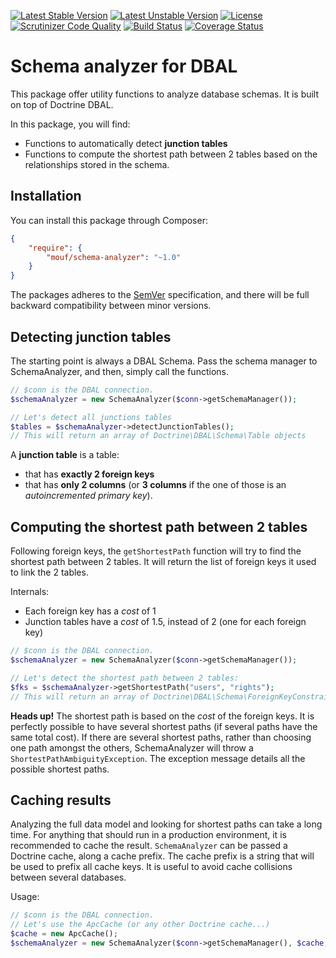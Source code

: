 [![Latest Stable Version](https://poser.pugx.org/mouf/schema-analyzer/v/stable)](https://packagist.org/packages/mouf/schema-analyzer)
[![Latest Unstable Version](https://poser.pugx.org/mouf/schema-analyzer/v/unstable)](https://packagist.org/packages/mouf/schema-analyzer)
[![License](https://poser.pugx.org/mouf/schema-analyzer/license)](https://packagist.org/packages/mouf/schema-analyzer)
[![Scrutinizer Code Quality](https://scrutinizer-ci.com/g/thecodingmachine/schema-analyzer/badges/quality-score.png?b=1.0)](https://scrutinizer-ci.com/g/thecodingmachine/schema-analyzer/?branch=1.0)
[![Build Status](https://travis-ci.org/thecodingmachine/schema-analyzer.svg?branch=1.0)](https://travis-ci.org/thecodingmachine/schema-analyzer)
[![Coverage Status](https://coveralls.io/repos/thecodingmachine/schema-analyzer/badge.svg?branch=1.0&service=github)](https://coveralls.io/github/thecodingmachine/schema-analyzer?branch=1.0)

# Schema analyzer for DBAL

This package offer utility functions to analyze database schemas. It is built on top of Doctrine DBAL.

In this package, you will find:

- Functions to automatically detect **junction tables**
- Functions to compute the shortest path between 2 tables based on the relationships stored in the schema.

## Installation

You can install this package through Composer:

```json
{
    "require": {
        "mouf/schema-analyzer": "~1.0"
    }
}
```

The packages adheres to the [SemVer](http://semver.org/) specification, and there will be full backward compatibility
between minor versions.

## Detecting junction tables

The starting point is always a DBAL Schema. Pass the schema manager to SchemaAnalyzer, and then, simply call the functions.

```php
// $conn is the DBAL connection.
$schemaAnalyzer = new SchemaAnalyzer($conn->getSchemaManager());

// Let's detect all junctions tables
$tables = $schemaAnalyzer->detectJunctionTables();
// This will return an array of Doctrine\DBAL\Schema\Table objects
```

A **junction table** is a table:

- that has **exactly 2 foreign keys**
- that has **only 2 columns** (or **3 columns** if the one of those is an *autoincremented primary key*).

## Computing the shortest path between 2 tables

Following foreign keys, the `getShortestPath` function will try to find the shortest path between 2 tables.
It will return the list of foreign keys it used to link the 2 tables.

Internals:

- Each foreign key has a *cost* of 1
- Junction tables have a *cost* of 1.5, instead of 2 (one for each foreign key)

```php
// $conn is the DBAL connection.
$schemaAnalyzer = new SchemaAnalyzer($conn->getSchemaManager());

// Let's detect the shortest path between 2 tables:
$fks = $schemaAnalyzer->getShortestPath("users", "rights");
// This will return an array of Doctrine\DBAL\Schema\ForeignKeyConstraint objects
```

<div class="alert alert-info"><strong>Heads up!</strong> The shortest path is based on the <em>cost</em> of the 
foreign keys. It is perfectly possible to have several shortest paths (if several paths have the same total cost). 
If there are several shortest paths, rather than choosing one path amongst the others, SchemaAnalyzer will throw
a <code>ShortestPathAmbiguityException</code>. The exception message details all the possible shortest
paths.</div>

## Caching results

Analyzing the full data model and looking for shortest paths can take a long time. For anything that should run 
in a production environment, it is recommended to cache the result. `SchemaAnalyzer` can be passed a Doctrine cache,
along a cache prefix. The cache prefix is a string that will be used to prefix all cache keys. It is useful to 
avoid cache collisions between several databases.

Usage:

```php
// $conn is the DBAL connection.
// Let's use the ApcCache (or any other Doctrine cache...)
$cache = new ApcCache();
$schemaAnalyzer = new SchemaAnalyzer($conn->getSchemaManager(), $cache, "my_prefix");
```

